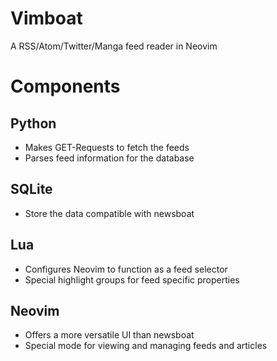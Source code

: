 # Vimboat

A RSS/Atom/Twitter/Manga feed reader in Neovim

# Components 

## Python

- Makes GET-Requests to fetch the feeds
- Parses feed information for the database

## SQLite

- Store the data compatible with newsboat

## Lua

- Configures Neovim to function as a feed selector
- Special highlight groups for feed specific properties

## Neovim

- Offers a more versatile UI than newsboat
- Special mode for viewing and managing feeds and articles

